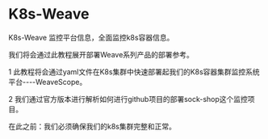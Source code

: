 # K8s-Weave
K8s-Weave  监控平台信息，全面监控k8s容器信息。

我们将会通过此教程展开部署Weave系列产品的部署参考。

1 此教程将会通过yaml文件在K8s集群中快速部署起我们的K8s容器集群监控系统平台----WeaveScope。

2 我们通过官方版本进行解析如何进行github项目的部署sock-shop这个监控项目。


在此之前：我们必须确保我们的k8s集群完整和正常。